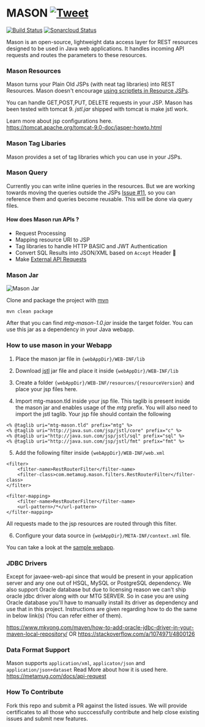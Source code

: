 # MASON [![Tweet](https://img.shields.io/twitter/url/http/shields.io.svg?style=social)](https://twitter.com/intent/tweet?text=All%20New%20Way%20of%20Writing%20REST%20APIs&url=https://metamug.com/console&via=themetamug&hashtags=REST,API,MySQL,developers)

[![Build Status](https://travis-ci.org/metamug/mason.svg?branch=master)](https://travis-ci.org/metamug/mason) [![Sonarcloud Status](https://sonarcloud.io/api/project_badges/measure?project=metamug_mason&metric=alert_status)](https://sonarcloud.io/dashboard?id=metamug_mason)

Mason is an open-source, lightweight data access layer for REST resources designed to be used in Java web applications. It handles incoming API requests and routes the parameters to these resources.

### Mason Resources

Mason turns your Plain Old JSPs (with neat tag libraries) into REST Resources. Mason doesn't encourage [using scriptlets in Resource JSPs](http://balusc.omnifaces.org/2010/07/how-to-avoid-java-code-in-jsp-files.html).

You can handle GET,POST,PUT, DELETE requests in your JSP. Mason has been tested with tomcat 9. *jstl.jar* shipped with tomcat is make jstl work.

Learn more about jsp configurations here.
https://tomcat.apache.org/tomcat-9.0-doc/jasper-howto.html

### Mason Tag Libaries

Mason provides a set of tag libraries which you can use in your JSPs.

### Mason Query

Currently you can write inline queries in the resources. But we are working towards moving the queries outside the JSPs [Issue #11](https://github.com/metamug/mason/issues/11), so you can reference them and queries become reusable. This will be done via query files.

#### How does Mason run APIs ?

- Request Processing
- Mapping resource URI to JSP
- Tag libraries to handle HTTP BASIC and JWT Authentication
- Convert SQL Results into JSON/XML based on `Accept` Header 🌟
- Make [External API Requests](https://metamug.com/docs/xrequest)

### Mason Jar

![Mason Jar](http://www.hamptonart.com/image/cache/data/2015WEBPHOTOS/PS0927_MasonJar_BL-500x500.jpg)

Clone and package the project with <a href="https://maven.apache.org/download.cgi" target="_blank">mvn</a>

```
mvn clean package
```
After that you can find *mtg-mason-1.0.jar* inside the target folder. You can use this jar as a dependency in your Java webapp.

### How to use mason in your Webapp

1. Place the mason jar file in `{webAppDir}/WEB-INF/lib` 

2. Download [jstl](http://www.java2s.com/Code/Jar/j/Downloadjstl12jar.htm) jar file and place it inside `{webAppDir}/WEB-INF/lib`

3. Create a folder `{webAppDir}/WEB-INF/resources/{resourceVersion}` and place your jsp files here.

4. Import mtg-mason.tld inside your jsp file. This taglib is present inside the mason jar and enables usage of the *mtg* prefix. You will also need to import the jstl taglib. Your jsp file should contain the following
```  
<% @taglib uri="mtg-mason.tld" prefix="mtg" %>
<% @taglib uri="http://java.sun.com/jsp/jstl/core" prefix="c" %>
<% @taglib uri="http://java.sun.com/jsp/jstl/sql" prefix="sql" %>
<% @taglib uri="http://java.sun.com/jsp/jstl/fmt" prefix="fmt" %>
```

5. Add the following filter inside `{webAppDir}/WEB-INF/web.xml`
```
<filter>
    <filter-name>RestRouterFilter</filter-name>
    <filter-class>com.metamug.mason.filters.RestRouterFilter</filter-class>
</filter>

<filter-mapping>
    <filter-name>RestRouterFilter</filter-name>
    <url-pattern>/*</url-pattern>
</filter-mapping>
```
All requests made to the jsp resources are routed through this filter. 

6. Configure your data source in `{webAppDir}/META-INF/context.xml` file.

You can take a look at the [sample webapp](https://github.com/metamug/mason-sample).

### JDBC Drivers

Except for javaee-web-api since that would be present in your application server and any one out of HSQL, MySQL or PostgreSQL dependency.
We also support Oracle database but due to licensing reason we can't ship oracle jdbc driver along with our MTG SERVER.
So in case you are using Oracle database you'll have to manually install its driver as dependency and use that in this project.
Instructions are given regarding how to do the same in below link(s) (You can refer either of them).

https://www.mkyong.com/maven/how-to-add-oracle-jdbc-driver-in-your-maven-local-repository/
					OR
https://stackoverflow.com/a/1074971/4800126

### Data Format Support

Mason supports `application/xml`, `applicaton/json` and `application/json+dataset` 
Read More about how it is used here.
https://metamug.com/docs/api-request

### How To Contribute

Fork this repo and submit a PR against the listed issues. We will provide certificates to all those who succcessfully contribute and help close existing issues and submit new features. 
